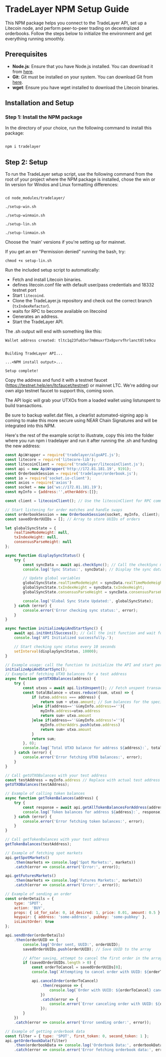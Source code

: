 # TradeLayer NPM Setup Guide

This NPM package helps you connect to the TradeLayer API, set up a Litecoin node, and perform peer-to-peer trading on decentralized orderbooks. Follow the steps below to initialize the environment and get everything running smoothly.

## Prerequisites

- **Node.js**: Ensure that you have Node.js installed. You can download it from [here](https://nodejs.org/).
- **Git**: Git must be installed on your system. You can download Git from [here](https://git-scm.com/).
- **wget**: Ensure you have wget installed to download the Litecoin binaries.

## Installation and Setup

### Step 1: Install the NPM package

In the directory of your choice, run the following command to install this package:

```bash

npm i tradelayer
```
## Step 2: Setup

To run the TradeLayer setup script, use the following command from the root of your project where the NPM package is installed, chose the win or lin version for Windos and Linux formatting differences:

```

cd node_modules/tradelayer/

./setup-win.sh

./setup-winmain.sh

./setup-lin.sh

./setup-linmain.sh
```

Choose the 'main' versions if you're setting up for mainnet.

If you get an err "Permission denied" running the bash, try:

```
chmod +x setup-lin.sh
```

Run the included setup script to automatically:

- Fetch and install Litecoin binaries.
- defines litecoin.conf file with default user/pass credentials and 18332 testnet port
- Start `litecoind`.
- Clone the TradeLayer.js repository and check out the correct branch (`txIndexRefactor`).
- waits for RPC to become available on litecoind
- Generates an address.
- Start the TradeLayer API.

The .sh output will end with something like this:

```
Wallet address created: tltc1q23fu03xr7m8muxrf3x8pvrvfhrlanct0lte9cu


Building TradeLayer API...

...<NPM install output>...

Setup complete!

```

Copy the address and fund it with a testnet faucet (https://testnet.help/en/ltcfaucet/testnet) or mainnet LTC. We're adding our own algo testnet faucet to support this, coming soon.

The API logic will grab your UTXOs from a loaded wallet using listunspent to build transactions.

Be sure to backup wallet.dat files, a clearlist automated-signing app is coming to make this more secure using NEAR Chain Signatures and will be integrated into this NPM.

Here's the rest of the example script to illustrate, copy this into the folder where you run npm i tradelayer and run it after running the .sh and funding the new address:


```js
const ApiWrapper = require('tradelayer/algoAPI.js');
const litecore = require('litecore-lib');
const litecoinClient = require('tradelayer/litecoinClient.js');
const api = new ApiWrapper('http://172.81.181.19', 9191);
const OrderbookSession = require('tradelayer/orderbook.js');
const io = require('socket.io-client');
const axios = require('axios')
const socket = new io('ws://172.81.181.19');
const myInfo = {address:'',otherAddrs:[]};

const client = litecoinClient(); // Use the litecoinClient for RPC commands

// Start listening for order matches and handle swaps
const orderbookSession = new OrderbookSession(socket, myInfo, client);
const savedOrderUUIDs = []; // Array to store UUIDs of orders

let globalSyncState = {
    realTimeModeHeight: null,
    txIndexHeight: null,
    consensusParseHeight: null
};

async function displaySyncStatus() {
    try {
        const syncData = await api.checkSync(); // Call the checkSync method
        console.log('Sync Status:', syncData); // Display the sync data in the console

        // Update global variables
        globalSyncState.realTimeModeHeight = syncData.realTimeModeHeight;
        globalSyncState.txIndexHeight = syncData.txIndexHeight;
        globalSyncState.consensusParseHeight = syncData.consensusParseHeight;

        console.log('Global Sync State Updated:', globalSyncState);
    } catch (error) {
        console.error('Error checking sync status:', error);
    }
}

async function initializeApiAndStartSync() {
    await api.initUntilSuccess(); // Call the init function and wait for it to complete
    console.log('API Initialized successfully.');

    // Start checking sync status every 10 seconds
    setInterval(displaySyncStatus, 10000);
}

// Example usage: call the function to initialize the API and start periodic sync checks
initializeApiAndStartSync();
// Example of fetching UTXO balances for a test address
async function getUTXOBalances(address) {
    try {
        const utxos = await api.listUnspent(); // Fetch unspent transactions
        const totalBalance = utxos.reduce((sum, utxo) => {
            if (utxo.address === address) {
                return sum + utxo.amount; // Sum balances for the specific address
            }else if(address==''&&myInfo.address==''){
                myInfo.address=utxo.address
                return sum+ utxo.amount
            }else if(address==''&&myInfo.address!=''){
                myInfo.otherAddrs.push(utxo.address)
                return sum+ utxo.amount
            }
            return sum;
        }, 0);
        console.log(`Total UTXO balance for address ${address}:`, totalBalance);
    } catch (error) {
        console.error('Error fetching UTXO balances:', error);
    }
}

// Call getUTXOBalances with your test address
const testAddress = myInfo.address // Replace with actual test address
getUTXOBalances(testAddress);

// Example of calling token balances
async function getTokenBalances(address) {
    try {
        const response = await api.getAllTokenBalancesForAddress(address); // Assuming this method exists
        console.log(`Token balances for address ${address}:`, response);
    } catch (error) {
        console.error('Error fetching token balances:', error);
    }
}

// Call getTokenBalances with your test address
getTokenBalances(testAddress);

// Example of fetching spot markets
api.getSpotMarkets()
    .then(markets => console.log('Spot Markets:', markets))
    .catch(error => console.error('Error:', error));

api.getFuturesMarkets()
    .then(markets => console.log('Futures Markets:', markets))
    .catch(error => console.error('Error:', error));

// Example of sending an order
const orderDetails = {
    type: 'SPOT',
    action: 'BUY',
    props: { id_for_sale: 0, id_desired: 1, price: 0.01, amount: 0.5 },
    keypair: { address: 'some-address', pubkey: 'some-pubkey' },
    isLimitOrder: true
};

api.sendOrder(orderDetails)
    .then(orderUUID => {
        console.log('Order sent, UUID:', orderUUID);
        savedOrderUUIDs.push(orderUUID); // Save UUID to the array

        // After saving, attempt to cancel the first order in the array
        if (savedOrderUUIDs.length > 0) {
            const orderToCancel = savedOrderUUIDs[0];
            console.log(`Attempting to cancel order with UUID: ${orderToCancel}`);

            api.cancelOrder(orderToCancel)
                .then(response => {
                    console.log(`Order with UUID: ${orderToCancel} canceled successfully!`);
                })
                .catch(error => {
                    console.error(`Error canceling order with UUID: ${orderToCancel}`, error);
                });
        }
    })
    .catch(error => console.error('Error sending order:', error));

// Example of getting orderbook data
const filter = { type: 'SPOT', first_token: 0, second_token: 1 };
api.getOrderbookData(filter)
    .then(orderbookData => console.log('Orderbook Data:', orderbookData))
    .catch(error => console.error('Error fetching orderbook data:', error));
```